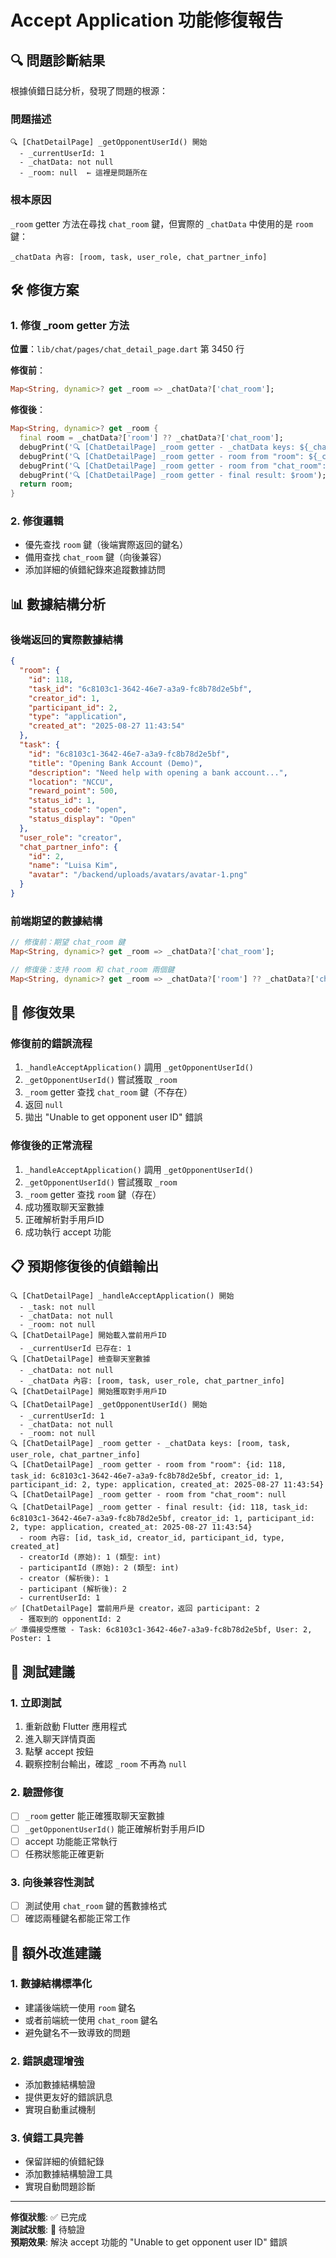 # Accept Application 功能修復報告

## 🔍 問題診斷結果

根據偵錯日誌分析，發現了問題的根源：

### 問題描述
```
🔍 [ChatDetailPage] _getOpponentUserId() 開始
  - _currentUserId: 1
  - _chatData: not null
  - _room: null  ← 這裡是問題所在
```

### 根本原因
`_room` getter 方法在尋找 `chat_room` 鍵，但實際的 `_chatData` 中使用的是 `room` 鍵：

```
_chatData 內容: [room, task, user_role, chat_partner_info]
```

## 🛠️ 修復方案

### 1. **修復 _room getter 方法**

**位置**：`lib/chat/pages/chat_detail_page.dart` 第 3450 行

**修復前**：
```dart
Map<String, dynamic>? get _room => _chatData?['chat_room'];
```

**修復後**：
```dart
Map<String, dynamic>? get _room {
  final room = _chatData?['room'] ?? _chatData?['chat_room'];
  debugPrint('🔍 [ChatDetailPage] _room getter - _chatData keys: ${_chatData?.keys.toList()}');
  debugPrint('🔍 [ChatDetailPage] _room getter - room from "room": ${_chatData?['room']}');
  debugPrint('🔍 [ChatDetailPage] _room getter - room from "chat_room": ${_chatData?['chat_room']}');
  debugPrint('🔍 [ChatDetailPage] _room getter - final result: $room');
  return room;
}
```

### 2. **修復邏輯**
- 優先查找 `room` 鍵（後端實際返回的鍵名）
- 備用查找 `chat_room` 鍵（向後兼容）
- 添加詳細的偵錯紀錄來追蹤數據訪問

## 📊 數據結構分析

### 後端返回的實際數據結構
```json
{
  "room": {
    "id": 118,
    "task_id": "6c8103c1-3642-46e7-a3a9-fc8b78d2e5bf",
    "creator_id": 1,
    "participant_id": 2,
    "type": "application",
    "created_at": "2025-08-27 11:43:54"
  },
  "task": {
    "id": "6c8103c1-3642-46e7-a3a9-fc8b78d2e5bf",
    "title": "Opening Bank Account (Demo)",
    "description": "Need help with opening a bank account...",
    "location": "NCCU",
    "reward_point": 500,
    "status_id": 1,
    "status_code": "open",
    "status_display": "Open"
  },
  "user_role": "creator",
  "chat_partner_info": {
    "id": 2,
    "name": "Luisa Kim",
    "avatar": "/backend/uploads/avatars/avatar-1.png"
  }
}
```

### 前端期望的數據結構
```dart
// 修復前：期望 chat_room 鍵
Map<String, dynamic>? get _room => _chatData?['chat_room'];

// 修復後：支持 room 和 chat_room 兩個鍵
Map<String, dynamic>? get _room => _chatData?['room'] ?? _chatData?['chat_room'];
```

## 🎯 修復效果

### 修復前的錯誤流程
1. `_handleAcceptApplication()` 調用 `_getOpponentUserId()`
2. `_getOpponentUserId()` 嘗試獲取 `_room`
3. `_room` getter 查找 `chat_room` 鍵（不存在）
4. 返回 `null`
5. 拋出 "Unable to get opponent user ID" 錯誤

### 修復後的正常流程
1. `_handleAcceptApplication()` 調用 `_getOpponentUserId()`
2. `_getOpponentUserId()` 嘗試獲取 `_room`
3. `_room` getter 查找 `room` 鍵（存在）
4. 成功獲取聊天室數據
5. 正確解析對手用戶ID
6. 成功執行 accept 功能

## 📋 預期修復後的偵錯輸出

```
🔍 [ChatDetailPage] _handleAcceptApplication() 開始
  - _task: not null
  - _chatData: not null
  - _room: not null
🔍 [ChatDetailPage] 開始載入當前用戶ID
  - _currentUserId 已存在: 1
🔍 [ChatDetailPage] 檢查聊天室數據
  - _chatData: not null
  - _chatData 內容: [room, task, user_role, chat_partner_info]
🔍 [ChatDetailPage] 開始獲取對手用戶ID
🔍 [ChatDetailPage] _getOpponentUserId() 開始
  - _currentUserId: 1
  - _chatData: not null
  - _room: not null
🔍 [ChatDetailPage] _room getter - _chatData keys: [room, task, user_role, chat_partner_info]
🔍 [ChatDetailPage] _room getter - room from "room": {id: 118, task_id: 6c8103c1-3642-46e7-a3a9-fc8b78d2e5bf, creator_id: 1, participant_id: 2, type: application, created_at: 2025-08-27 11:43:54}
🔍 [ChatDetailPage] _room getter - room from "chat_room": null
🔍 [ChatDetailPage] _room getter - final result: {id: 118, task_id: 6c8103c1-3642-46e7-a3a9-fc8b78d2e5bf, creator_id: 1, participant_id: 2, type: application, created_at: 2025-08-27 11:43:54}
  - room 內容: [id, task_id, creator_id, participant_id, type, created_at]
  - creatorId (原始): 1 (類型: int)
  - participantId (原始): 2 (類型: int)
  - creator (解析後): 1
  - participant (解析後): 2
  - currentUserId: 1
✅ [ChatDetailPage] 當前用戶是 creator，返回 participant: 2
  - 獲取到的 opponentId: 2
✅ 準備接受應徵 - Task: 6c8103c1-3642-46e7-a3a9-fc8b78d2e5bf, User: 2, Poster: 1
```

## 🚀 測試建議

### 1. **立即測試**
1. 重新啟動 Flutter 應用程式
2. 進入聊天詳情頁面
3. 點擊 accept 按鈕
4. 觀察控制台輸出，確認 `_room` 不再為 `null`

### 2. **驗證修復**
- [ ] `_room` getter 能正確獲取聊天室數據
- [ ] `_getOpponentUserId()` 能正確解析對手用戶ID
- [ ] accept 功能能正常執行
- [ ] 任務狀態能正確更新

### 3. **向後兼容性測試**
- [ ] 測試使用 `chat_room` 鍵的舊數據格式
- [ ] 確認兩種鍵名都能正常工作

## 🔧 額外改進建議

### 1. **數據結構標準化**
- 建議後端統一使用 `room` 鍵名
- 或者前端統一使用 `chat_room` 鍵名
- 避免鍵名不一致導致的問題

### 2. **錯誤處理增強**
- 添加數據結構驗證
- 提供更友好的錯誤訊息
- 實現自動重試機制

### 3. **偵錯工具完善**
- 保留詳細的偵錯紀錄
- 添加數據結構驗證工具
- 實現自動問題診斷

---

**修復狀態**: ✅ 已完成  
**測試狀態**: 🔄 待驗證  
**預期效果**: 解決 accept 功能的 "Unable to get opponent user ID" 錯誤
